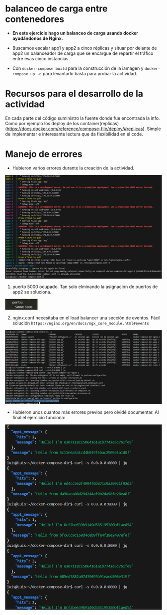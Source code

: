 # balanceo de carga entre contenedores

- **En este ejercicio hago un balanceo de carga usando docker ayudándonos de Nginx.**

- Buscamos escalar app1 y app2 a cinco réplicas y situar por delante de app2 un balanceador de carga que se encargue de repartir el tráfico entre esas cinco instancias

- Con `docker-compose build` para la construcción de la iamagen y `docker-compose up -d` para levantarlo basta para probar la actividad.

# Recursos para el desarrollo de la actividad

En cada parte del código suministro la fuente donde fue encontrada la info. Como por ejemplo los deploy de los container(replicas) (https://docs.docker.com/reference/compose-file/deploy/#replicas). Simple de implementar e interesante lectura que da flexibilidad en el code.


# Manejo de errores

- Hubieron varios errores durante la creación de la actividad.

![example](/Sprint6/Lab3/docker-compose-dir/src/1.png)

1. puerto 5000 ocupado. Tan solo elminando la asignación de puertos de app2 se soluciona.

![example](/Sprint6/Lab3/docker-compose-dir/src/2.png)

2. nginx.conf necesitaba en el load balancer una sección de eventos. Fácil solución `https://nginx.org/en/docs/ngx_core_module.html#events`

![example](/Sprint6/Lab3/docker-compose-dir/src/3.png)


- Hubieron unos cuantos más errores previos pero olvidé documentar. Al final el ejercicio funciona:

![example](/Sprint6/Lab3/docker-compose-dir/src/4.png)
